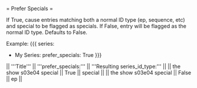 = Prefer Specials =

If True, cause entries matching both a normal ID type (ep, sequence, etc) and special to be flagged as specials. If False, entry will be flagged as the normal ID type. Defaults to False.

Example:
{{{
series:
  - My Series:
      prefer_specials: True
}}}

|| '''Title''' || '''prefer_specials:''' || '''Resulting series_id_type:''' ||
|| the show s03e04 special || True || special ||
|| the show s03e04 special || False || ep ||